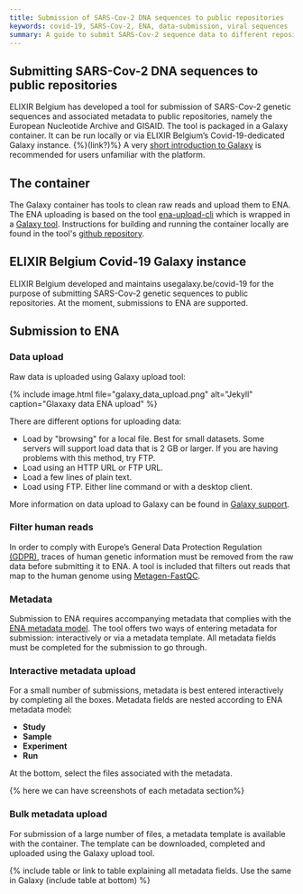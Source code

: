 ```yaml
---
title: Submission of SARS-Cov-2 DNA sequences to public repositories
keywords: covid-19, SARS-Cov-2, ENA, data-submission, viral sequences
summary: A guide to submit SARS-Cov-2 sequence data to different repositories.
---
```


## Submitting SARS-Cov-2 DNA sequences to public repositories
ELIXIR Belgium has developed a tool for submission of SARS-Cov-2 genetic sequences and associated metadata to public repositories, namely the European Nucleotide Archive and GISAID.
The tool is packaged in a Galaxy container. It can be run locally or via ELIXIR Belgium’s  Covid-19-dedicated Galaxy instance. {%}(link?)%} A very [short introduction to Galaxy](https://training.galaxyproject.org/training-material/topics/introduction/tutorials/galaxy-intro-short/tutorial.html) is recommended for users unfamiliar with the platform.

## The container
The Galaxy container has tools to clean raw reads and upload them to ENA. The ENA uploading is based on the tool [ena-upload-cli](https://github.com/usegalaxy-eu/ena-upload-cli) which is wrapped in a [Galaxy tool](https://testtoolshed.g2.bx.psu.edu/repository?repository_id=e6d3d594449ee3f8).
Instructions for building and running the container locally are found in the tool's  [github repository](https://github.com/ELIXIR-Belgium/ena-upload-container).

## ELIXIR Belgium Covid-19 Galaxy instance
ELIXIR Belgium developed and maintains usegalaxy.be/covid-19 for the purpose of submitting SARS-Cov-2 genetic sequences to public repositories. At the moment, submissions to ENA are supported.


## Submission to ENA
### Data upload
Raw data is uploaded using Galaxy upload tool:

{% include image.html file="galaxy_data_upload.png" alt="Jekyll" caption="Glaxaxy data ENA upload" %}

There are different options for uploading data:
- Load by "browsing" for a local file. Best for small datasets. Some servers will support load data that is 2 GB or larger. If you are having problems with this method, try FTP.
- Load using an HTTP URL or FTP URL.
- Load a few lines of plain text.
- Load using FTP. Either line command or with a desktop client.

More information on data upload to Galaxy can be found in [Galaxy support](https://galaxyproject.org/support/loading-data/).

### Filter human reads
In order to comply with Europe’s General Data Protection Regulation [(GDPR)](https://ec.europa.eu/info/law/law-topic/data-protection/eu-data-protection-rules_en), traces of human genetic information must be removed from the raw data before submitting it to ENA. A tool is included that filters out reads that map to the human genome using [Metagen-FastQC](https://github.com/Finn-Lab/Metagen-FastQC).

### Metadata
Submission to ENA requires accompanying metadata that complies with the [ENA metadata model](https://ena-docs.readthedocs.io/en/latest/submit/general-guide/metadata.html).
The tool offers two ways of entering metadata for submission: interactively or via a metadata template. All metadata fields must be completed for the submission to go through.



### Interactive metadata upload
For a small number of submissions, metadata is best entered interactively by completing all the boxes. Metadata fields are nested according to ENA metadata model:
- **Study**
- **Sample**
- **Experiment**
- **Run**

At the bottom, select the files associated with the metadata.

{% here we can have screenshots of each metadata section%}

### Bulk metadata upload
For submission of a large number of files, a metadata template is available with the container. The template can be downloaded, completed and uploaded using the Galaxy upload tool.

{% include table or link to table explaining all metadata fields. Use the same in Galaxy (include table at bottom) %}
